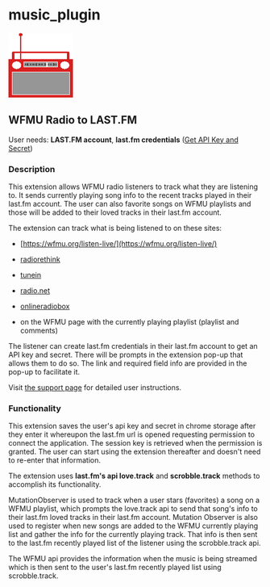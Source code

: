 # music_plugin


![This is an image](/images/radio_128px.png)
## WFMU Radio to LAST.FM

User needs:
**LAST.FM account**, **last.fm credentials** ([Get API Key and Secret](https://www.last.fm/api))

### Description

This extension allows WFMU radio listeners to track what they are listening to. It sends currently playing song info to the recent tracks played in their last.fm account. The user can also favorite songs on WFMU playlists and those will be added to their loved tracks in their last.fm account.

The extension can track what is being listened to on these sites: 

  - [https://wfmu.org/listen-live/](https://wfmu.org/listen-live/)
  - [radiorethink](https://www.radiorethink.com/tuner/index.cfm?stationCode=wfmu)
  - [tunein](https://tunein.com/radio/WFMU-911-s28808/) 
  - [radio.net](https://www.radio.net/s/wfmu)
  - [onlineradiobox](https://onlineradiobox.com/us/wfmu/?cs=us.wfmu)

  - on the WFMU page with the currently playing playlist (playlist and comments)

The listener can create last.fm credentials in their last.fm account to get an API key and secret. There will be prompts in the extension pop-up that allows them to do so. The link and required field info are provided in the pop-up to facilitate it.

Visit [the support page](/user_support/) for detailed user instructions.

### Functionality

This extension saves the user's api key and secret in chrome storage after they enter it whereupon the last.fm url is opened requesting permission to connect the application. The session key is retrieved when the permission is granted. The user can start using the extension thereafter and doesn't need to re-enter that information.

The extension uses **last.fm's api love.track** and **scrobble.track** methods to accomplish its functionality. 

MutationObserver is used to track when a user stars (favorites) a song on a WFMU playlist, which prompts the love.track api to send that song's info to their last.fm loved tracks in their last.fm account. Mutation Observer is also used to register when new songs are added to the WFMU currently playing list and gather the info for the currently playing track. That info is then sent to the last.fm recently played list of the listener using the scrobble.track api.

The WFMU api provides the information when the music is being streamed which is then sent to the user's last.fm recently played list using scrobble.track.
